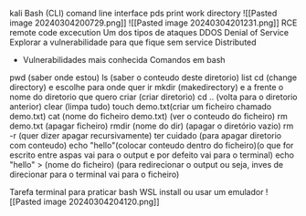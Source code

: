 kali
Bash (CLI) comand line interface
pds print work directory 
![[Pasted image 20240304200729.png]]
![[Pasted image 20240304201231.png]]
RCE remote code excecution Um dos tipos de ataques
DDOS Denial of Service Explorar a vulnerabilidade para que fique sem service
Distributed 
* Vulnerabilidades mais conhecida
Comandos em bash

pwd (saber onde estou)
ls (saber o conteudo deste diretorio) list
cd (change directory) e escolhe para onde quer ir
mkdir (makedirectory) e a frente o nome do diretorio que quero criar (criar diretorio)
cd .. (volta para o diretorio anterior)
clear (limpa tudo)
touch demo.txt(criar um ficheiro chamado demo.txt)
cat (nome do ficheiro demo.txt) (ver o conteudo do ficheiro)
rm demo.txt (apagar ficheiro)
rmdir (nome do dir) (apagar o diretório vazio)
rm -r (quer dizer apagar recursivamente) ter cuidado (para apagar diretorio com conteudo)
echo "hello"(colocar conteudo dentro do ficheiro)(o que for escrito entre aspas vai para o output e por defeito vai para o terminal)
echo "hello" > (nome do ficheiro) (para redirecionar o output ou seja, inves de direcionar para o terminal vai para o ficheiro)

Tarefa
terminal para praticar bash WSL install ou usar um emulador ![[Pasted image 20240304204120.png]]

